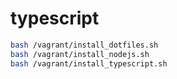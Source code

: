 # typescript
```bash
bash /vagrant/install_dotfiles.sh
bash /vagrant/install_nodejs.sh
bash /vagrant/install_typescript.sh
```
